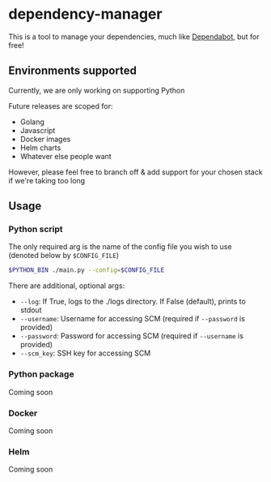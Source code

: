 # dependency-manager

This is a tool to manage your dependencies, much like [Dependabot](https://dependabot.com/), but for free!

## Environments supported

Currently, we are only working on supporting Python

Future releases are scoped for:
* Golang
* Javascript
* Docker images
* Helm charts
* Whatever else people want

However, please feel free to branch off & add support for your chosen stack if we're taking too long

## Usage

### Python script

The only required arg is the name of the config file you wish to use (denoted below by `$CONFIG_FILE`)
```bash
$PYTHON_BIN ./main.py --config=$CONFIG_FILE
```

There are additional, optional args:
* `--log`: If True, logs to the ./logs directory. If False (default), prints to stdout
* `--username`: Username for accessing SCM (required if `--password` is provided)
* `--password`: Password for accessing SCM (required if `--username` is provided)
* `--scm_key`: SSH key for accessing SCM

### Python package

Coming soon

### Docker

Coming soon

### Helm

Coming soon
